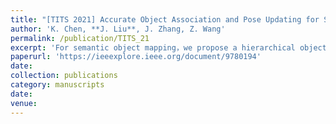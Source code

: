 ```yaml
---
title: "[TITS 2021] Accurate Object Association and Pose Updating for Semantic SLAM"
author: 'K. Chen, **J. Liu**, J. Zhang, Z. Wang'
permalink: /publication/TITS_21
excerpt: 'For semantic object mapping，we propose a hierarchical object association strategy and a pose-refinement approach. The proposed method is comprehensively evaluated on seven simulated hospital sequences, a real hospital environment and the KITTI dataset.'
paperurl: 'https://ieeexplore.ieee.org/document/9780194'
date: 
collection: publications
category: manuscripts
date: 
venue: 
---
```

